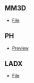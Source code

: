 ## MM3D
* <a href="https://github.com/palimer6/ph-route/blob/main/mm3d/MM3D%20Route.md" target="_blank">File</a>
## PH
* [Preview](https://htmlpreview.github.io/?https://github.com/palimer6/ph-route/blob/main/route.html)
## LADX
* [File](https://github.com/palimer6/ph-route/blob/main/ladx/LADX%20Route.md)

